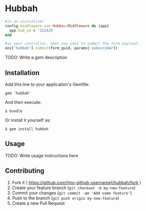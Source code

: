 # Hubbah

```ruby
#in an initializer
config.middleware.use Hubba::Middleware do |app|
  app.hub_id = '312425'
end

#in your controller, when you want to submit the form payload:
env['hubbah'].submit(form_guid, params[:subscriber])
```

TODO: Write a gem description

## Installation

Add this line to your application's Gemfile:

    gem 'hubbah'

And then execute:

    $ bundle

Or install it yourself as:

    $ gem install hubbah

## Usage

TODO: Write usage instructions here

## Contributing

1. Fork it ( https://github.com/[my-github-username]/hubbah/fork )
2. Create your feature branch (`git checkout -b my-new-feature`)
3. Commit your changes (`git commit -am 'Add some feature'`)
4. Push to the branch (`git push origin my-new-feature`)
5. Create a new Pull Request
